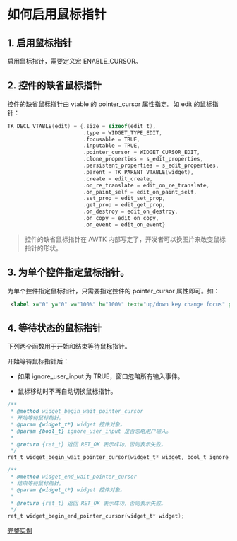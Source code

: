 # 如何启用鼠标指针

## 1. 启用鼠标指针

启用鼠标指针，需要定义宏 ENABLE\_CURSOR。

## 2. 控件的缺省鼠标指针

控件的缺省鼠标指针由 vtable 的 pointer_cursor 属性指定。如 edit 的鼠标指针：

```c
TK_DECL_VTABLE(edit) = {.size = sizeof(edit_t),
                        .type = WIDGET_TYPE_EDIT,
                        .focusable = TRUE,
                        .inputable = TRUE,
                        .pointer_cursor = WIDGET_CURSOR_EDIT,
                        .clone_properties = s_edit_properties,
                        .persistent_properties = s_edit_properties,
                        .parent = TK_PARENT_VTABLE(widget),
                        .create = edit_create,
                        .on_re_translate = edit_on_re_translate,
                        .on_paint_self = edit_on_paint_self,
                        .set_prop = edit_set_prop,
                        .get_prop = edit_get_prop,
                        .on_destroy = edit_on_destroy,
                        .on_copy = edit_on_copy,
                        .on_event = edit_on_event}
```

> 控件的缺省鼠标指针在 AWTK 内部写定了，开发者可以换图片来改变鼠标指针的形状。

## 3. 为单个控件指定鼠标指针。

为单个控件指定鼠标指针，只需要指定控件的 pointer_cursor 属性即可。如：

```xml
 <label x="0" y="0" w="100%" h="100%" text="up/down key change focus" pointer_cursor="cursor_hand"/>
 ```
 

## 4. 等待状态的鼠标指针

下列两个函数用于开始和结束等待鼠标指针。

开始等待鼠标指针后：

* 如果 ignore\_user\_input 为 TRUE，窗口忽略所有输入事件。

* 鼠标移动时不再自动切换鼠标指针。

```c
/**
 * @method widget_begin_wait_pointer_cursor
 * 开始等待鼠标指针。
 * @param {widget_t*} widget 控件对象。
 * @param {bool_t} ignore_user_input 是否忽略用户输入。
 *
 * @return {ret_t} 返回 RET_OK 表示成功，否则表示失败。
 */
ret_t widget_begin_wait_pointer_cursor(widget_t* widget, bool_t ignore_user_input);

/**
 * @method widget_end_wait_pointer_cursor
 * 结束等待鼠标指针。
 * @param {widget_t*} widget 控件对象。
 *
 * @return {ret_t} 返回 RET_OK 表示成功，否则表示失败。
 */
ret_t widget_begin_end_pointer_cursor(widget_t* widget);
```

[完整实例](https://github.com/zlgopen/awtk-c-demos/blob/master/demos/wait_cursor.c)
